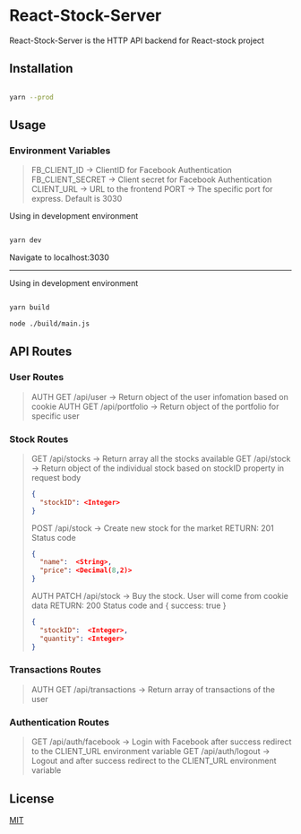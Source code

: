 # React-Stock-Server

React-Stock-Server is the HTTP API backend for React-stock project

## Installation

```bash

yarn --prod

```

## Usage

### Environment Variables

> FB_CLIENT_ID -> ClientID for Facebook Authentication
> FB_CLIENT_SECRET -> Client secret for Facebook Authentication
> CLIENT_URL -> URL to the frontend
> PORT -> The specific port for express. Default is 3030

Using in development environment

```bash

yarn dev

```

Navigate to localhost:3030

---

Using in development environment

```bash

yarn build

node ./build/main.js

```

## API Routes

### User Routes

> AUTH GET /api/user -> Return object of the user infomation based on cookie
> AUTH GET /api/portfolio -> Return object of the portfolio for specific user

### Stock Routes

> GET /api/stocks -> Return array all the stocks available
> GET /api/stock -> Return object of the individual stock based on stockID property in request body
>
> ```json
> {
> 	"stockID": <Integer>
> }
> ```
>
> POST /api/stock -> Create new stock for the market
> RETURN: 201 Status code
>
> ```json
> {
> 	"name":  <String>,
> 	"price": <Decimal(8,2)>
> }
> ```
>
> AUTH PATCH /api/stock -> Buy the stock. User will come from cookie data
> RETURN: 200 Status code and { success: true }
>
> ```json
> {
> 	"stockID":  <Integer>,
> 	"quantity": <Integer>
> }
> ```

### Transactions Routes

> AUTH GET /api/transactions -> Return array of transactions of the user

### Authentication Routes

> GET /api/auth/facebook -> Login with Facebook after success redirect to the CLIENT_URL environment variable
> GET /api/auth/logout -> Logout and after success redirect to the CLIENT_URL environment variable

## License

[MIT](https://choosealicense.com/licenses/mit/)
